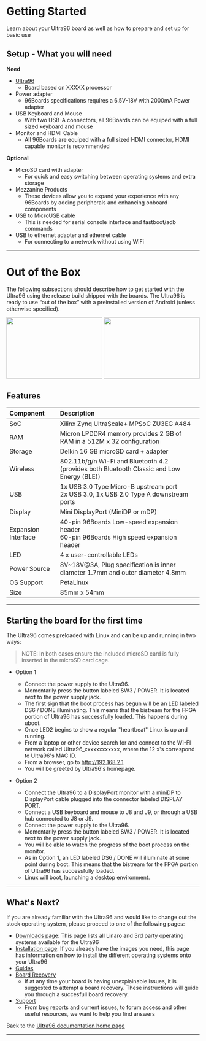 # Getting Started

Learn about your Ultra96 board as well as how to prepare and set up for basic use

## Setup - What you will need

**Need**
- [Ultra96](http://www.96boards.org/product/ultra96/)
   - Board based on XXXXX processor
- Power adapter
   - 96Boards specifications requires a 6.5V-18V with 2000mA Power adapter
- USB Keyboard and Mouse
   - With two USB-A connectors, all 96Boards can be equiped with a full sized keyboard and mouse
- Monitor and HDMI Cable
   - All 96Boards are equiped with a full sized HDMI connector, HDMI capable monitor is recommended

**Optional**
- MicroSD card with adapter
   - For quick and easy switching between operating systems and extra storage
- Mezzanine Products
   - These devices allow you to expand your experience with any 96Boards by adding peripherals and enhancing onboard components
- USB to MicroUSB cable
   - This is needed for serial console interface and fastboot/adb commands
- USB to ethernet adapter and ethernet cable
   - For connecting to a network without using WiFi

***

# Out of the Box

The following subsections should describe how to get started with the Ultra96 using the release build shipped with the boards. The Ultra96 is ready to use “out of the box” with a preinstalled version of Android (unless otherwise specified).

<img src="https://github.com/96boards/documentation/blob/master/consumer/ultra96/additional-doc/images/images-board/sd/ultra96-front-sd.png?raw=true" data-canonical-src="https://github.com/96boards/documentation/blob/master/consumer/ultra96/additional-doc/images/images-board/sd/ultra96-front-sd.png?raw=true" width="250" height="160" />
<img src="https://github.com/96boards/documentation/blob/master/consumer/ultra96/additional-doc/images/images-board/sd/ultra96-back-sd.png?raw=true" data-canonical-src="https://github.com/96boards/documentation/blob/master/consumer/ultra96/additional-doc/images/images-board/sd/ultra96-back-sd.png?raw=true" width="250" height="160" />

## Features

|   Component          |   Description                                                                                    |
|:---------------------|:-------------------------------------------------------------------------------------------------|
|  SoC                 | Xilinx Zynq UltraScale+ MPSoC ZU3EG A484                                                         |
|  RAM                 | Micron LPDDR4 memory provides 2 GB of RAM in a 512M x 32 configuration                           |
|  Storage             | Delkin 16 GB microSD card + adapter                                                              |
|  Wireless            | 802.11b/g/n Wi-Fi and Bluetooth 4.2 (provides both Bluetooth Classic and Low Energy (BLE))       |
|  USB                 | 1x USB 3.0 Type Micro-B upstream port<br>2x USB 3.0, 1x USB 2.0 Type A downstream ports          |
|  Display             | Mini DisplayPort (MiniDP or mDP)                                                                 |
|  Expansion Interface | 40-pin 96Boards Low-speed expansion header<br>60-pin 96Boards High speed expansion header        |
|  LED                 | 4 x user-controllable LEDs                                                                       |
|  Power Source        | 8V~18V@3A, Plug specification is inner diameter 1.7mm and outer diameter 4.8mm                   |
|  OS Support          | PetaLinux                                                                                        |
|  Size                | 85mm x 54mm                                                                                      |

***

## Starting the board for the first time

The Ultra96 comes preloaded with Linux and can be up and running in two ways:

> NOTE: In both cases ensure the included microSD card is fully inserted in the microSD card cage.

- Option 1
   - Connect the power supply to the Ultra96.
   - Momentarily press the button labeled SW3 / POWER.  It is located next to the power supply jack.
   - The first sign that the boot process has begun will be an LED labeled DS6 / DONE illuminating.  This means that the bistream for the FPGA portion of Ultra96 has successfully loaded.  This happens during uboot.
   - Once LED2 begins to show a regular "heartbeat" Linux is up and running.
   - From a laptop or other device search for and connect to the WI-FI network called Ultra96_xxxxxxxxxxxx, where the 12 x's correspond to Ultra96's MAC ID.
   - From a browser, go to http://192.168.2.1
   - You will be greeted by Ultra96's homepage.

- Option 2
   - Connect the Ultra96 to a DisplayPort monitor with a miniDP to DisplayPort cable plugged into the connector labeled DISPLAY PORT.
   - Connect a USB keyboard and mouse to J8 and J9, or through a USB hub connected to J8 or J9.
   - Connect the power supply to the Ultra96.
   - Momentarily press the button labeled SW3 / POWER.  It is located next to the power supply jack.
   - You will be able to watch the progress of the boot process on the monitor.
   - As in Option 1, an LED labeled DS6 / DONE will illuminate at some point during boot.  This means that the bistream for the FPGA portion of Ultra96 has successfully loaded.
   - Linux will boot, launching a desktop environment.

***

## What's Next?

If you are already familiar with the Ultra96 and would like to change out the stock operating system, please proceed to one of the following pages:

- [Downloads page](../downloads/README.md): This page lists all Linaro and 3rd party operating systems available for the Ultra96
- [Installation page](../installation/README.md): If you already have the images you need, this page has information on how to install the different operating systems onto your Ultra96
- [Guides](../guides/)
- [Board Recovery](../installation/board-recovery.md)
   - If at any time your board is having unexplainable issues, it is suggested to attempt a board recovery. These instructions will guide you through a succesfull board recovery.
- [Support](../support/README.md)
   - From bug reports and current issues, to forum access and other useful resources, we want to help you find answers

Back to the [Ultra96 documentation home page](../README.md)

***
